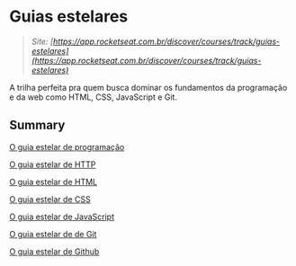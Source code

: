 # Guias estelares

> *Site: [https://app.rocketseat.com.br/discover/courses/track/guias-estelares](https://app.rocketseat.com.br/discover/courses/track/guias-estelares)*
> 

A trilha perfeita pra quem busca dominar os fundamentos da programação e da web como HTML, CSS, JavaScript e Git.

## Summary

[O guia estelar de programação](Guias%20estelares%20f646f0008d684cfbab90f33620af781b/O%20guia%20estelar%20de%20programacao%2021a578c11e254e9d8f75909b48cebe13.md)

[O guia estelar de HTTP](Guias%20estelares%20f646f0008d684cfbab90f33620af781b/O%20guia%20estelar%20de%20HTTP%20fdc320e4111346b49c14305388fbb9fc.md)

[O guia estelar de HTML](Guias%20estelares%20f646f0008d684cfbab90f33620af781b/O%20guia%20estelar%20de%20HTML%201e77fb697fb0422bbb9aa467f9626dee.md)

[O guia estelar de CSS](Guias%20estelares%20f646f0008d684cfbab90f33620af781b/O%20guia%20estelar%20de%20CSS%20f4c10c42855143839ee54ceb1dadf805.md)

[O guia estelar de JavaScript](Guias%20estelares%20f646f0008d684cfbab90f33620af781b/O%20guia%20estelar%20de%20JavaScript%2089e6855c52804a2fae2c882264e4f430.md)

[O guia estelar de de Git](Guias%20estelares%20f646f0008d684cfbab90f33620af781b/O%20guia%20estelar%20de%20de%20Git%20898078b31b3f48c291b871ebb9ec17b8.md)

[O guia estelar de Github](Guias%20estelares%20f646f0008d684cfbab90f33620af781b/O%20guia%20estelar%20de%20Github%20cbce153d580a4ae2b810e231b25ae563.md)